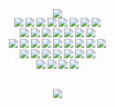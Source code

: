 <div align="center">
<img src = "https://capsule-render.vercel.app/api?type=waving&color=B63347&height=180&section=header&text=GniDinger&fontSize=40&fontAlignY=36&fontColor=6dabe4"/>
	</div>

<div align=center> 
	<img src="https://img.shields.io/badge/Java-6DABE4?style=flat&logo=Java&logoColor=white">
	<img src="https://img.shields.io/badge/Spring-6DB33F?style=flat&logo=Spring&logoColor=white">
	<img src="https://img.shields.io/badge/Spring Boot-6DB33F?style=flat&logo=Spring Boot&logoColor=white">
	<img src="https://img.shields.io/badge/Spring WebFlux-6DB33F?style=flat&logo=Spring&logoColor=white">
	<img src="https://img.shields.io/badge/Spring Security-6DB33F?style=flat&logo=SpringSecurity&logoColor=white">
	<img src="https://img.shields.io/badge/Spring JPA-6DB33F?style=flat&logo=Spring&logoColor=white">
	<img src="https://img.shields.io/badge/Spring REST Docs-6DB33F?style=flat&logo=Spring&logoColor=white">
	<img src="https://img.shields.io/badge/Asciidoctor-E40046?style=flat&logo=Asciidoctor&logoColor=white">
  </br>
 	<img src="https://img.shields.io/badge/Gradle-02303A?style=flat&logo=Gradle&logoColor=white">
	<img src="https://img.shields.io/badge/MySQL-4479A1?style=flat&logo=MySQL&logoColor=white">
	<img src="https://img.shields.io/badge/MariaDB-003545?style=flat&logo=MariaDB&logoColor=white">
	<img src="https://img.shields.io/badge/MongoDB-47A248?style=flat&logo=MongoDB&logoColor=white">
	<img src="https://img.shields.io/badge/Redis-DC382D?style=flat&logo=Redis&logoColor=white">
	<img src="https://img.shields.io/badge/SQLite-003B57?style=flat&logo=SQLite&logoColor=white">
	<img src="https://img.shields.io/badge/R2DBC-262f64?style=flat&logo=RxDB&logoColor=white">
  </br>
  	<img src="https://img.shields.io/badge/Jenkins-D24939?style=flat&logo=Jenkins&logoColor=white">
	<img src="https://img.shields.io/badge/Docker-2496ED?style=flat&logo=Docker&logoColor=white">
	<img src="https://img.shields.io/badge/Github Actions-2088FF?style=flat&logo=githubactions&logoColor=white">
	<img src="https://img.shields.io/badge/CAdvisor-7b7d7f?style=flat&logo=tripadvisor&logoColor=white">
	<img src="https://img.shields.io/badge/Prometheus-E6522C?style=flat&logo=prometheus&logoColor=white">
	<img src="https://img.shields.io/badge/Grafana-F46800?style=flat&logo=grafana&logoColor=white">
	<img src="https://img.shields.io/badge/Elasticsearch-005571?style=flat&logo=elasticsearch&logoColor=white">
	<img src="https://img.shields.io/badge/Logstash-005571?style=flat&logo=logstash&logoColor=white">
	<img src="https://img.shields.io/badge/Kibana-005571?style=flat&logo=kibana&logoColor=white">
  </br>
  	<img src="https://img.shields.io/badge/Amazon AWS-232F3E?style=flat&logo=Amazon AWS&logoColor=white">
	<img src="https://img.shields.io/badge/Amazon EC2-FF9900?style=flat&logo=Amazon EC2&logoColor=white">
	<img src="https://img.shields.io/badge/Amazon S3-569A31?style=flat&logo=Amazon S3&logoColor=white">
	<img src="https://img.shields.io/badge/Amazon RDS-3e47c4?style=flat&logo=Amazon RDS&logoColor=white">
	<img src="https://img.shields.io/badge/Amazon ACM-cc3e3b?style=flat&logo=Amazon AWS&logoColor=white">
	<img src="https://img.shields.io/badge/Amazon ELB-653ec0?style=flat&logo=Amazon AWS&logoColor=white">
	<img src="https://img.shields.io/badge/Amazon Route53-63518d?style=flat&logo=Amazon AWS&logoColor=white">
  </br>
  	<img src="https://img.shields.io/badge/Python-3776AB?style=flat&logo=Python&logoColor=white">
	<img src="https://img.shields.io/badge/Django-092E20?style=flat&logo=Django&logoColor=white">
	<img src="https://img.shields.io/badge/JavaSript-F7DF1E?style=flat&logo=JavaScript&logoColor=white">
	<img src="https://img.shields.io/badge/Node.js-339933?style=flat&logo=Node.js&logoColor=white">
</div>

</br>
</br>
	
<div align="center">
<img src = "https://github-readme-stats.vercel.app/api/top-langs/?username=gnidinger&layout=compact"/>
	</div>
<!--
**gnidinger/gnidinger** is a ✨ _special_ ✨ repository because its `README.md` (this file) appears on your GitHub profile.

Here are some ideas to get you started:

- 🔭 I’m currently working on ...
- 🌱 I’m currently learning ...
- 👯 I’m looking to collaborate on ...
- 🤔 I’m looking for help with ...
- 💬 Ask me about ...
- 📫 How to reach me: ...
- 😄 Pronouns: ...
- ⚡ Fun fact: ...
-->
